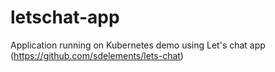 # letschat-app
Application running on Kubernetes demo using Let's chat app (https://github.com/sdelements/lets-chat) 
